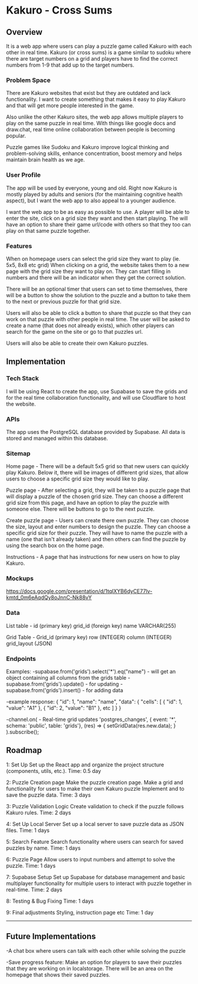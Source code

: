 # Kakuro - Cross Sums

## Overview

It is a web app where users can play a puzzle game called Kakuro with each other in real time. Kakuro (or cross sums) is a game similar to sudoku where there are target numbers on a grid and players have to find the correct numbers from 1-9 that add up to the target numbers.

### Problem Space

There are Kakuro websites that exist but they are outdated and lack functionality. I want to create something that makes it easy to play Kakuro and that will get more people interested in the game. 

Also unlike the other Kakuro sites, the web app allows multiple players to play on the same puzzle in real time. With things like google docs and draw.chat, real time online collaboration between people is becoming popular. 

Puzzle games like Sudoku and Kakuro improve logical thinking and problem-solving skills, enhance concentration, boost memory and helps maintain brain health as we age. 

### User Profile

The app will be used by everyone, young and old. Right now Kakuro is mostly played by adults and seniors (for the maintaining cognitive health aspect), but I want the web app to also appeal to a younger audience. 

I want the web app to be as easy as possible to use. A player will be able to enter the site, click on a grid size they want and then start playing. The will have an option to share their game url/code with others so that they too can play on that same puzzle together. 

### Features

When on homepage users can select the grid size they want to play (ie. 5x5, 8x8 etc grid) When clicking on a grid, the website takes them to a new page with the grid size they want to play on. They can start filling in numbers and there will be an indicator when they get the correct solution. 

There will be an optional timer that users can set to time themselves, there will be a button to show the solution to the puzzle and a button to take them to the next or previous puzzle for that grid size.

Users will also be able to click a button to share that puzzle so that they can work on that puzzle with other people in real time. The user will be asked to create a name (that does not already exists), which other players can search for the game on the site or go to that puzzles url.

Users will also be able to create their own Kakuro puzzles. 

## Implementation

### Tech Stack

I will be using React to create the app, use Supabase to save the grids and for the real time collaboration functionality, and will use Cloudflare to host the website.

### APIs

The app uses the PostgreSQL database provided by Supabase. All data is stored and managed within this database.

### Sitemap

Home page - There will be a default 5x5 grid so that new users can quickly play Kakuro. Below it, there will be images of different grid sizes, that allow users to choose a specific grid size they would like to play.

Puzzle page - After selecting a grid, they will be taken to a puzzle page that will display a puzzle of the chosen grid size. They can choose a different grid size from this page, and have an option to play the puzzle with someone else. There will be buttons to go to the next puzzle.

Create puzzle page - Users can create there own puzzle. They can choose the size, layout and enter numbers to design the puzzle. They can choose a specific grid size for their puzzle. They will have to name the puzzle with a name (one that isn't already taken) and then others can find the puzzle by using the search box on the home page.

Instructions - A page that has instructions for new users on how to play Kakuro. 

### Mockups

https://docs.google.com/presentation/d/1tqIXYB6dyCE77lv-kmtd_0m6eAqdQy8oJnnC-Nk88vY

### Data

List table - 
id (primary key)
grid_id (foreign key)
name VARCHAR(255)

Grid Table - 
Grid_id (primary key)
row (INTEGER)
column (INTEGER)
grid_layout (JSON)


### Endpoints

Examples:
-supabase.from('grids').select('*').eq("name")  - will get an object containing all columns from the grids table
-supabase.from('grids').update()     - for updating
-supabase.from('grids').insert()     - for adding data

-example response:
{
  "id": 1,
  "name": "name",
  "data": {
    "cells": [
      { "id": 1, "value": "A1" },
      { "id": 2, "value": "B1" },
      etc
    ]
  }
}

-channel.on(                     - Real-time grid updates
'postgres_changes',
{ event: '*', schema: 'public', table: 'grids'},
(res) => {
setGridData(res.new.data);
}
).subscribe();


## Roadmap

1: Set Up 
Set up the React app and organize the project structure (components, utils, etc.).
Time: 0.5 day

2: Puzzle Creation page
Make the puzzle creation page. Make a grid and functionality for users to make their own Kakuro puzzle Implement and to save the puzzle data.
Time: 3 days

3:  Puzzle Validation Logic
Create validation to check if the puzzle follows Kakuro rules.
Time: 2 days

4: Set Up Local Server
Set up a local server to save puzzle data as JSON files.
Time: 1 days

5: Search Feature
Search functionality where users can search for saved puzzles by name.
Time: 1 days

6: Puzzle Page
Allow users to input numbers and attempt to solve the puzzle.
Time: 1 days

7: Supabase Setup 
Set up Supabase for database management and basic multiplayer functionality for multiple users to interact with puzzle together in real-time.
Time: 2 days

8: Testing & Bug Fixing
Time: 1 days

9: Final adjustments
Styling, instruction page etc
Time: 1 day

---

## Future Implementations

-A chat box where users can talk with each other while solving the puzzle

-Save progress feature: Make an option for players to save their puzzles that they are working on in localstorage. There will be an area on the homepage that shows their saved puzzles. 

